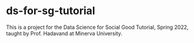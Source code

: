 # ds-for-sg-tutorial



This is a project for the Data Science for Social Good Tutorial, Spring 2022, taught by Prof. Hadavand at Minerva University.
